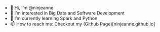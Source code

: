 - 👋 Hi, I’m @ninjeanne
- 👀 I’m interested in Big Data and Software Development
- 🌱 I’m currently learning Spark and Python
- 📫 How to reach me: Checkout my (Github Page)[ninjeanne.github.io]
